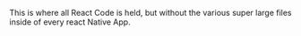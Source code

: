 This is where all React Code is held, but without the various super large files inside of every react Native App.
